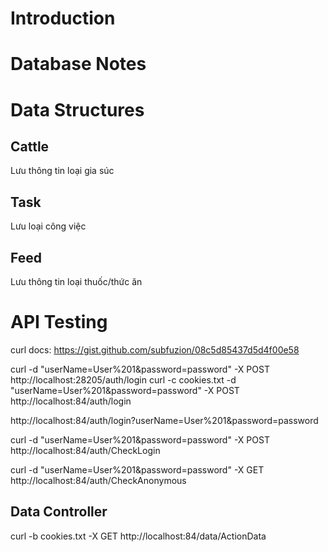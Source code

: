 ﻿
# Introduction

# Database Notes

# Data Structures

## Cattle
Lưu thông tin loại gia súc

## Task
Lưu loại công việc

## Feed
Lưu thông tin loại thuốc/thức ăn

# API Testing


curl docs: https://gist.github.com/subfuzion/08c5d85437d5d4f00e58

curl -d "userName=User%201&password=password" -X POST http://localhost:28205/auth/login
curl -c cookies.txt -d "userName=User%201&password=password" -X POST http://localhost:84/auth/login

http://localhost:84/auth/login?userName=User%201&password=password


curl -d "userName=User%201&password=password" -X POST http://localhost:84/auth/CheckLogin

curl -d "userName=User%201&password=password" -X GET http://localhost:84/auth/CheckAnonymous

## Data Controller

curl -b cookies.txt -X GET http://localhost:84/data/ActionData

